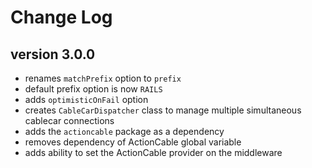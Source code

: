 # Change Log

## version 3.0.0

- renames `matchPrefix` option to `prefix`
- default prefix option is now `RAILS`
- adds `optimisticOnFail` option
- creates `CableCarDispatcher` class to manage multiple simultaneous cablecar connections
- adds the `actioncable` package as a dependency
- removes dependency of ActionCable global variable
- adds ability to set the ActionCable provider on the middleware
